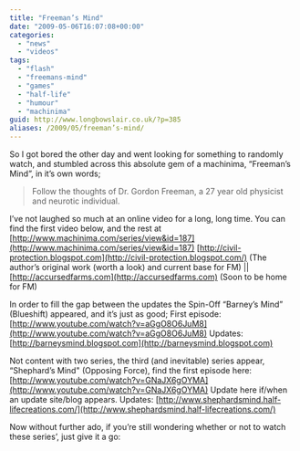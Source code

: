 ```yaml
---
title: "Freeman’s Mind"
date: "2009-05-06T16:07:08+00:00"
categories: 
  - "news"
  - "videos"
tags: 
  - "flash"
  - "freemans-mind"
  - "games"
  - "half-life"
  - "humour"
  - "machinima"
guid: http://www.longbowslair.co.uk/?p=385
aliases: /2009/05/freeman’s-mind/
---
```


So I got bored the other day and went looking for something to randomly watch, and stumbled across this absolute gem of a machinima, “Freeman’s Mind”, in it’s own words;

> Follow the thoughts of Dr. Gordon Freeman, a 27 year old physicist and neurotic individual.

I’ve not laughed so much at an online video for a long, long time.
You can find the first video below, and the rest at [http://www.machinima.com/series/view&id=187](http://www.machinima.com/series/view&id=187) [http://civil-protection.blogspot.com](http://civil-protection.blogspot.com/) (The author’s original work (worth a look) and current base for FM) || [http://accursedfarms.com](http://accursedfarms.com) (Soon to be home for FM)

In order to fill the gap between the updates the Spin-Off “Barney’s Mind” (Blueshift) appeared, and it’s just as good;
First episode: [http://www.youtube.com/watch?v=aGgO8O6JuM8](http://www.youtube.com/watch?v=aGgO8O6JuM8)
Updates: [http://barneysmind.blogspot.com](http://barneysmind.blogspot.com)

Not content with two series, the third (and inevitable) series appear, “Shephard’s Mind" (Opposing Force), find the first episode here: [http://www.youtube.com/watch?v=GNaJX6gOYMA](http://www.youtube.com/watch?v=GNaJX6gOYMA) Update here if/when an update site/blog appears.
Updates: [http://www.shephardsmind.half-lifecreations.com/](http://www.shephardsmind.half-lifecreations.com/)

Now without further ado, if you’re still wondering whether or not to watch these series’, just give it a go:
